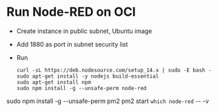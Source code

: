 # Run Node-RED on OCI

- Create instance in public subnet, Ubuntu image
- Add 1880 as port in subnet security list

- Run

  ```
  curl -sL https://deb.nodesource.com/setup_14.x | sudo -E bash -
  sudo apt-get install -y nodejs build-essential
  sudo apt-get install npm
  sudo npm install -g --unsafe-perm node-red
  ```


sudo npm install -g --unsafe-perm pm2
pm2 start `which node-red` -- -v
